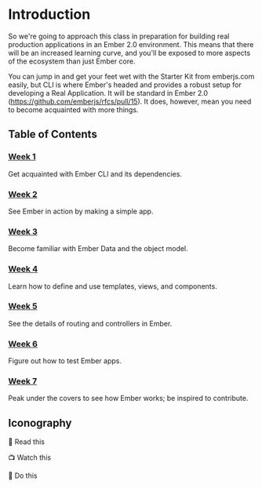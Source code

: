 Introduction
============
So we're going to approach this class in preparation for building real production applications in an Ember 2.0 environment. This means that there will be an increased learning curve, and you'll be exposed to more aspects of the ecosystem than just Ember core.

You can jump in and get your feet wet with the Starter Kit from emberjs.com
easily, but CLI is where Ember's headed and provides a robust setup for
developing a Real Application. It will be standard in Ember 2.0
(https://github.com/emberjs/rfcs/pull/15). It does, however, mean you need to become acquainted with more things.

## Table of Contents

### [Week 1](1_ecosystem.md)

Get acquainted with Ember CLI and its dependencies.

### [Week 2](2_jump_in.md)

See Ember in action by making a simple app.

### [Week 3](3_models.md)

Become familiar with Ember Data and the object model.

### [Week 4](4_templates.md)

Learn how to define and use templates, views, and components.

### [Week 5](5_routing_and_controllers.md)

See the details of routing and controllers in Ember.

### [Week 6](6_testing.md)

Figure out how to test Ember apps.

### [Week 7](7_internals.md)

Peak under the covers to see how Ember works; be inspired to contribute.

## Iconography

:book: Read this

:tv: Watch this

:rowboat: Do this
